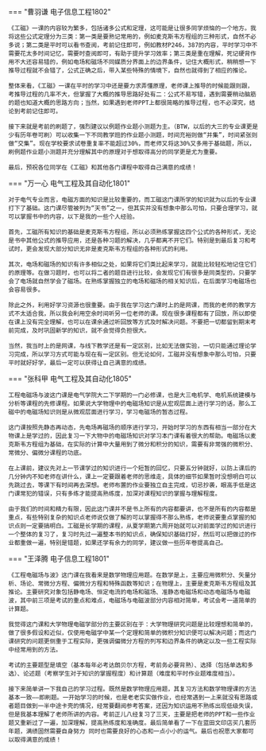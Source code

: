 === "曹羽谦 电子信息工程1802"
	
	《工磁》一课的内容较为繁多，包括诸多公式和定理，这可能是让很多同学烦恼的一个地方。我将这些公式定理分为三类：第一类是要熟记常用的，例如麦克斯韦方程组的三种形式，自然不必多说；第二类是平时可以看书查阅，考前记住即可，例如教材P246，387的内容，平时学习中不需要花太多时间记忆，需要时查阅即可，有助于提升学习效率；第三类是重在理解，死记硬背作用不大还容易错的，例如电场和磁场不同媒质分界面上的边界条件，记住大概形式，稍稍想一下推导过程就不会错了，公式正确之后，带入某些特殊的情境下，自然也就得到了相应的推论。

	​整体来看，《工磁》一课在平时的学习中还是要力求弄懂原理，老师课上推导的时候能跟则跟，考推导过程的几率不大，但掌握了大概的推导思路好处有二：公式不易写错，遇到需要稍动脑筋的题也知道大概的思路方向；当然，如果遇到老师PPT上都很简略的推导过程，也不必深究，结论到考前记住即可。

	​接下来就是考前的刷题了，强烈建议以例题作业题小测题为主。（BTW，以后的大三的专业课更是少有历年卷可刷）可以收集一下不同教学班的作业题小测题，时间充裕则做“并集”，时间紧张则做“交集”。现在学校要求试卷重复率不能超过30%，而老师又将这30%又多用于基础题，所以，刷例题作业题小测题并充分理解其中的原理对于想取得高分的同学更是尤为重要。

	​最后，预祝各位同学在《工磁》和其他各门课程中取得自己满意的成绩！

=== "万一心 电气工程及其自动化1801"

	对于电气专业而言，电磁方面的知识是比较重要的，而工磁这门课所学的知识就为以后的专业课打下了基础。这门课尽管被列为“天书”之一，但其实并没有想象中那么可怕，只要合理学习，就可以掌握书中的内容，以下是我的一些个人经验。

	​首先，工磁所有知识的基础是麦克斯韦方程组，所以必须熟练掌握这四个公式的各种形式，无论是书中其他公式的推导应用，还是各种习题的解决，几乎都离不开它们。特别是到最后复习和考试时，更会发现大部分知识无非是麦克斯韦方程组的各种形式的利用。

	​其次，电场和磁场的知识有许多相似之处，如果将它们类比起来学习，就能比较轻松地记住它们的原理等。在做习题时，也可以将二者的题目进行比较，会发现它们有很多是同类型的，只要学会了电场就自然学会了磁场。在熟练掌握独立的电场和磁场的相关知识后，在后面学习电磁场也会容易很多。

	​除此之外，利用好学习资源也很重要。由于我在学习这门课时上的是网课，而我的老师的教学方式不太适合我，所以我会利用空余时间听另一位老师的课。现在很多课程都有了回放，所以即使在课上没有完全理解，也可以在课余通过听回放等方式及时解决问题。不要把一切都留到期末考前完成，及时巩固新学的知识，就不会觉得负担很大。

	​当然，我当时上的是网课，与线下教学还是有一定区别，比如无法做实验，一切只能通过理论学习完成，所以学习方式可能与现在有一定区别。但无论如何，工磁并没有想象中那么可怕，只要平时就好好学，最后一定可以获得让自己满意的成绩。

=== "张科甲 电气工程及其自动化1805"

	工程电磁场与波这门课是电气学院大二下学期的一门必修课，也是大三电机学、电机系统建模与分析等课程的先修课程。如果说大学物理中的电磁场知识是从宏观层面上进行学习的话，那么工磁中的电磁场知识则是从微观层面进行学习，学习电磁场的暂态过程。

	​这门课按照先静态再动态，先电场再磁场的顺序进行学习，开始时学习的东西有相当一部分在大物课上是学过的，因此复习一下大物中的电磁场知识对学习本门课有着很大的帮助。电磁场以麦克斯韦方程组为基础，在实际的计算中大量用到了微分和积分的知识，需要有非常强的微积分、常微分、偏微分课程的功底。

	​在上课前，建议先对上一节课学过的知识进行一个短暂的回忆，只要五分钟就好，以防上课后的几分钟内不知老师在讲什么，课上一定要跟着老师的思维走，具体的细节如果暂时没想明白可以先跳过去，等课下有时间再去深想。老师布置的作业要独立自主完成，切忌抄袭，眼高手低是这门课常犯的错误，只有多练才能提高熟练度，加深对课程知识的掌握与理解程度。

	​由于我们的时间和精力有限，因此这门课并不是书上所有的内容都要讲，也不是所有的内容都是重点，有些特别复杂的知识点老师说仅做了解的可以掌握得不那么熟练，老师说要重点掌握的知识点则一定要搞明白。工磁是长学期的课程，从夏学期第六周开始就可以对前面学过的知识进行一个整体的复习了，复习时先过一遍整本书的知识点，确保知识基础打好，然后可以把做过的作业都重做一遍，特别是错题，如果还学有余力的同学，建议做一些历年卷提高自己。

=== "王泽腾 电子信息工程1801"

	《工程电磁场与波》这门课在我看来是数学物理应用题。在数学是上，主要应用微积分、矢量分析、场论、常微分方程、偏微分方程和特殊函数等知识；在物理上，主要是麦克斯韦方程组及其推论。主要研究对象包括静电场、恒定电流的电场和磁场、准静态电磁场和动态电磁场与电磁波，其中前三项是考试的重点和难点，电磁场与电磁波部分内容相对简单，考试会考一道简单的计算题。

	​我觉得这门课和大学物理电磁学部分的主要区别在于：大学物理研究问题是比较理想和简单的，做了很多假设和近似，仅使用电磁学中某一个定理和简单的微积分知识便可以解决问题；而这门课研究的问题更侧重于工程实际，更强调偏微分方程的列写和边界条件的确定以及一些工程实际中经常用到的方法。

	​考试的主要题型是填空（基本每年必考达朗贝尔方程，考前务必要背熟）、选择（包括单选和多选）、论述题（考察学生对于知识的掌握程度）和计算题（难度和平时作业题难度相当）。

	​接下来简单讲一下我自己的学习过程。既然是数学物理应用题，其复习方法和数学物理课的方法基本一致——即刷题。一开始学习的时候，也是老老实实做作业，也经常遇到一上来就没有思路或者题目做到一半中途卡壳的情况，经常要翻阅参考答案，还因为知识运用不熟练出现低级失误，但是我基本理解了老师所讲的内容。考前正儿八经复习了三天，主要是把老师的PPT和一些作业题又重新过了一遍，加深理解，提高熟练度和准确度。最后简单看了一下在蓝田文印店买几套历年题，满绩固然需要自身努力 同时也需要良好的心态和一点小小的运气。最后也祝愿大家都可以取得满意的成绩！

	
